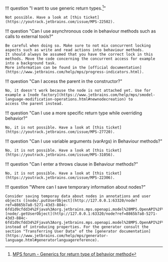 !!! question  "I want to use generic return types.[^1]"

    Not possible. Have a look at [this ticket](https://youtrack.jetbrains.com/issue/MPS-22502).

!!! question  "Can I use asynchronous code in behaviour methods such as calls to external tools?"

    Be careful when doing so. Make sure to not mix concurrent locking aspects such as write and read actions into behaviour methods. 
    It should always be assumed that you have the correct lock in this methods. Move the code concerning the concurrent access for example into a background task.
    More information can be found in the [official documentation](https://www.jetbrains.com/help/mps/progress-indicators.html).

!!! question  "Can I access the parent in the constructor?"

    No, it doesn't work because the node is not attached yet. Use for example a [node factory](https://www.jetbrains.com/help/mps/smodel-language-modification-operations.html#newnodecreation) to
    access the parent instead.

!!! question  "Can I use a more specific return type while overriding behavior?"

    No, it is not possible. Have a look at [this ticket](https://youtrack.jetbrains.com/issue/MPS-27720).

!!! question  "Can I use variable arguments (varArgs) in Behaviour methods?"

    No, it is not possible. Have a look at [this ticket](https://youtrack.jetbrains.com/issue/MPS-31056).

!!! question  "Can I enter a throws clause in Behaviour methods?"

    No, it is not possible. Have a look at [this ticket](https://youtrack.jetbrains.com/issue/MPS-22306).

!!! question  "Where can I save temporary information about nodes?"
    
    Consider saving temporay data about nodes in annotations and user objects ([node/.putUserObject](http://127.0.0.1:63320/node?ref=8865b7a8-5271-43d3-884c-6fd1d9cfdd34%2Fjava%3Aorg.jetbrains.mps.openapi.model%28MPS.OpenAPI%2F%29%2F%7ESNode.putUserObject%2528java.lang.Object%2Cjava.lang.Object%2529), [node/.getUserObject](http://127.0.0.1:63320/node?ref=8865b7a8-5271-43d3-884c-6fd1d9cfdd34%2Fjava%3Aorg.jetbrains.mps.openapi.model%28MPS.OpenAPI%2F%29%2F%7ESNode.getUserObject%2528java.lang.Object%2529))
    instead of introducing properties. For the generator consult the section "Transferring User Data" of the [generator documentation](https://www.jetbrains.com/help/mps/generator-language.html#generatorlanguagereference).

[^1]: [MPS forum - Generics for return type of behavior method](https://mps-support.jetbrains.com/hc/en-us/community/posts/360010808559-Generics-for-return-type-of-behavior-method)